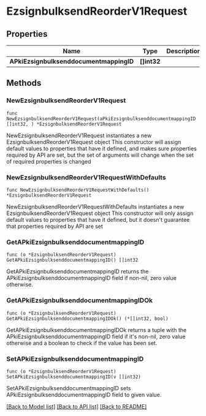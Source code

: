 # EzsignbulksendReorderV1Request

## Properties

Name | Type | Description | Notes
------------ | ------------- | ------------- | -------------
**APkiEzsignbulksenddocumentmappingID** | **[]int32** |  | 

## Methods

### NewEzsignbulksendReorderV1Request

`func NewEzsignbulksendReorderV1Request(aPkiEzsignbulksenddocumentmappingID []int32, ) *EzsignbulksendReorderV1Request`

NewEzsignbulksendReorderV1Request instantiates a new EzsignbulksendReorderV1Request object
This constructor will assign default values to properties that have it defined,
and makes sure properties required by API are set, but the set of arguments
will change when the set of required properties is changed

### NewEzsignbulksendReorderV1RequestWithDefaults

`func NewEzsignbulksendReorderV1RequestWithDefaults() *EzsignbulksendReorderV1Request`

NewEzsignbulksendReorderV1RequestWithDefaults instantiates a new EzsignbulksendReorderV1Request object
This constructor will only assign default values to properties that have it defined,
but it doesn't guarantee that properties required by API are set

### GetAPkiEzsignbulksenddocumentmappingID

`func (o *EzsignbulksendReorderV1Request) GetAPkiEzsignbulksenddocumentmappingID() []int32`

GetAPkiEzsignbulksenddocumentmappingID returns the APkiEzsignbulksenddocumentmappingID field if non-nil, zero value otherwise.

### GetAPkiEzsignbulksenddocumentmappingIDOk

`func (o *EzsignbulksendReorderV1Request) GetAPkiEzsignbulksenddocumentmappingIDOk() (*[]int32, bool)`

GetAPkiEzsignbulksenddocumentmappingIDOk returns a tuple with the APkiEzsignbulksenddocumentmappingID field if it's non-nil, zero value otherwise
and a boolean to check if the value has been set.

### SetAPkiEzsignbulksenddocumentmappingID

`func (o *EzsignbulksendReorderV1Request) SetAPkiEzsignbulksenddocumentmappingID(v []int32)`

SetAPkiEzsignbulksenddocumentmappingID sets APkiEzsignbulksenddocumentmappingID field to given value.



[[Back to Model list]](../README.md#documentation-for-models) [[Back to API list]](../README.md#documentation-for-api-endpoints) [[Back to README]](../README.md)


